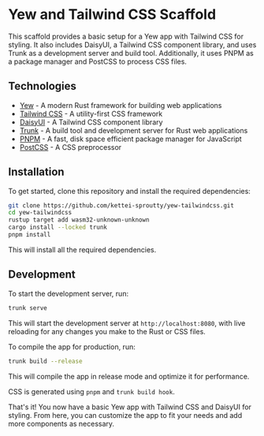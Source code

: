 # Yew and Tailwind CSS Scaffold

This scaffold provides a basic setup for a Yew app with Tailwind CSS for styling. It also includes DaisyUI, a Tailwind CSS component library, and uses Trunk as a development server and build tool. Additionally, it uses PNPM as a package manager and PostCSS to process CSS files.

## Technologies

-   [Yew](https://yew.rs/) - A modern Rust framework for building web applications
-   [Tailwind CSS](https://tailwindcss.com/) - A utility-first CSS framework
-   [DaisyUI](https://daisyui.com/) - A Tailwind CSS component library
-   [Trunk](https://trunkrs.dev/) - A build tool and development server for Rust web applications
-   [PNPM](https://pnpm.js.org/) - A fast, disk space efficient package manager for JavaScript
-   [PostCSS](https://postcss.org/) - A CSS preprocessor

## Installation

To get started, clone this repository and install the required dependencies:

```sh
git clone https://github.com/kettei-sproutty/yew-tailwindcss.git
cd yew-tailwindcss
rustup target add wasm32-unknown-unknown
cargo install --locked trunk
pnpm install
```

This will install all the required dependencies.

## Development

To start the development server, run:

```sh
trunk serve
```

This will start the development server at `http://localhost:8080`, with live reloading for any changes you make to the Rust or CSS files.

To compile the app for production, run:

```sh
trunk build --release
```

This will compile the app in release mode and optimize it for performance.

CSS is generated using `pnpm` and `trunk build hook`.

That's it! You now have a basic Yew app with Tailwind CSS and DaisyUI for styling. From here, you can customize the app to fit your needs and add more components as necessary.
